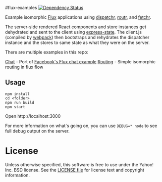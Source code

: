 #flux-examples [![Dependency Status](https://david-dm.org/yahoo/flux-examples.svg)](https://david-dm.org/yahoo/flux-examples)

Example isomorphic [Flux](http://facebook.github.io/react/docs/flux-overview.html) applications using [dispatchr](https://github.com/yahoo/dispatchr), [routr](https://github.com/yahoo/routr), and [fetchr](https://github.com/yahoo/fetchr).

The server-side rendered React components and store instances get dehydrated and sent to the client using [express-state](https://github.com/yahoo/express-state). The client.js (compiled by [webpack](https://github.com/webpack/webpack)) then bootstraps and rehydrates the dispatcher instance and the stores to same state as what they were on the server.

There are multiple examples in this repo:

[Chat](/yahoo/flux-examples/tree/master/chat) - Port of [Facebook's Flux chat example](https://github.com/facebook/flux/tree/master/examples/flux-chat)
[Routing](/yahoo/flux-examples/tree/master/routing) - Simple isomorphic routing in flux flow

Usage
-----

```
npm install
cd <folder>
npm run build
npm start
```

Open http://localhost:3000

For more information on what's going on, you can use `DEBUG=* node` to see full debug output on the server.

# License

Unless otherwise specified, this software is free to use under the Yahoo! Inc. BSD license.
See the [LICENSE file][] for license text and copyright information.

[LICENSE file]: https://github.com/yahoo/flux-examples/blob/master/LICENSE.md
